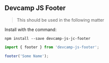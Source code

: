 ## Devcamp JS Footer

> This should be used in the following matter

Install with the command:

```
npm install --save devcamp-js-jc-footer
```

```javascript
import { footer } from 'devcamp-js-footer';

footer('Some Name');
```